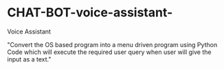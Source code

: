 # CHAT-BOT-voice-assistant-
Voice Assistant 

 "Convert the OS based program into a menu driven program using Python Code which will execute the required user query when user will give the input as a text."
